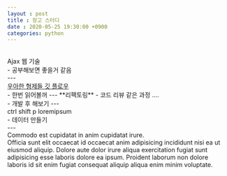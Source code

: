 ```yaml
---
layout : post
title : 장고 스터디
date : 2020-05-25 19:30:00 +0900
categories: python
---
```

<br>
Ajax 웹 기술 <br>
- 공부해보면  좋을거 같음<br>
---
<br>
<a href = "https://woowabros.github.io/experience/2017/10/30/baemin-mobile-git-branch-strategy.html">우아한 형제들 깃 플로우</a> <br>
- 한번 읽어볼꺼
---
**리팩토링** - 코드 리뷰 같은 과정 .... <br> 
- 개발 후 해보기
---
<br>
ctrl shift p loremipsum <br>
- 데이터 만들기 

<br>
---

<br>
Commodo est cupidatat in anim cupidatat irure.
<br>
Officia sunt elit occaecat id occaecat anim adipisicing incididunt nisi ea ut eiusmod aliquip. Dolore aute dolor irure aliqua exercitation fugiat sunt adipisicing esse laboris dolore ea ipsum. Proident laborum non dolore laboris id sit enim fugiat consequat aliquip aliqua enim minim voluptate.

<br>
<br>


